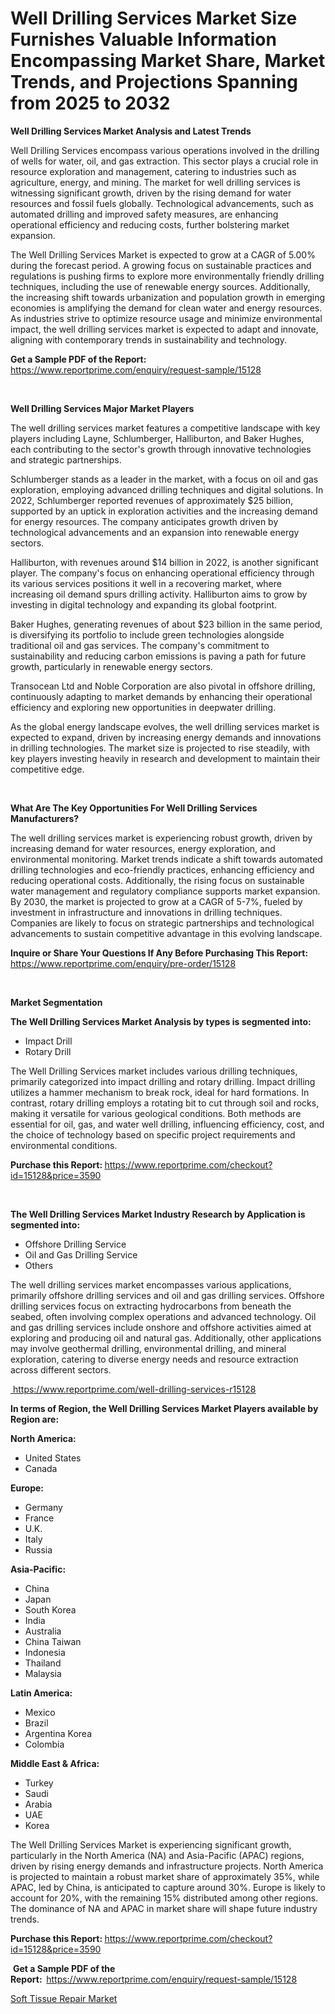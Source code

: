 <p><h1>Well Drilling Services Market Size Furnishes Valuable Information Encompassing Market Share, Market Trends, and Projections Spanning from 2025 to 2032</h1></p><p><strong>Well Drilling Services Market Analysis and Latest Trends</strong></p>
<p><p>Well Drilling Services encompass various operations involved in the drilling of wells for water, oil, and gas extraction. This sector plays a crucial role in resource exploration and management, catering to industries such as agriculture, energy, and mining. The market for well drilling services is witnessing significant growth, driven by the rising demand for water resources and fossil fuels globally. Technological advancements, such as automated drilling and improved safety measures, are enhancing operational efficiency and reducing costs, further bolstering market expansion.</p><p>The Well Drilling Services Market is expected to grow at a CAGR of 5.00% during the forecast period. A growing focus on sustainable practices and regulations is pushing firms to explore more environmentally friendly drilling techniques, including the use of renewable energy sources. Additionally, the increasing shift towards urbanization and population growth in emerging economies is amplifying the demand for clean water and energy resources. As industries strive to optimize resource usage and minimize environmental impact, the well drilling services market is expected to adapt and innovate, aligning with contemporary trends in sustainability and technology.</p></p>
<p><strong>Get a Sample PDF of the Report:&nbsp;</strong> <a href="https://www.reportprime.com/enquiry/request-sample/15128?utm_campaign=2731&utm_medium=2&utm_source=Github&utm_content=ia&utm_term=20032025&utm_id=well-drilling-services">https://www.reportprime.com/enquiry/request-sample/15128</a></p>
<p>&nbsp;</p>
<p><strong>Well Drilling Services Major Market Players</strong></p>
<p><p>The well drilling services market features a competitive landscape with key players including Layne, Schlumberger, Halliburton, and Baker Hughes, each contributing to the sector's growth through innovative technologies and strategic partnerships.</p><p>Schlumberger stands as a leader in the market, with a focus on oil and gas exploration, employing advanced drilling techniques and digital solutions. In 2022, Schlumberger reported revenues of approximately $25 billion, supported by an uptick in exploration activities and the increasing demand for energy resources. The company anticipates growth driven by technological advancements and an expansion into renewable energy sectors.</p><p>Halliburton, with revenues around $14 billion in 2022, is another significant player. The company's focus on enhancing operational efficiency through its various services positions it well in a recovering market, where increasing oil demand spurs drilling activity. Halliburton aims to grow by investing in digital technology and expanding its global footprint.</p><p>Baker Hughes, generating revenues of about $23 billion in the same period, is diversifying its portfolio to include green technologies alongside traditional oil and gas services. The company's commitment to sustainability and reducing carbon emissions is paving a path for future growth, particularly in renewable energy sectors.</p><p>Transocean Ltd and Noble Corporation are also pivotal in offshore drilling, continuously adapting to market demands by enhancing their operational efficiency and exploring new opportunities in deepwater drilling.</p><p>As the global energy landscape evolves, the well drilling services market is expected to expand, driven by increasing energy demands and innovations in drilling technologies. The market size is projected to rise steadily, with key players investing heavily in research and development to maintain their competitive edge.</p></p>
<p>&nbsp;</p>
<p><strong>What Are The Key Opportunities For Well Drilling Services Manufacturers?</strong></p>
<p><p>The well drilling services market is experiencing robust growth, driven by increasing demand for water resources, energy exploration, and environmental monitoring. Market trends indicate a shift towards automated drilling technologies and eco-friendly practices, enhancing efficiency and reducing operational costs. Additionally, the rising focus on sustainable water management and regulatory compliance supports market expansion. By 2030, the market is projected to grow at a CAGR of 5-7%, fueled by investment in infrastructure and innovations in drilling techniques. Companies are likely to focus on strategic partnerships and technological advancements to sustain competitive advantage in this evolving landscape.</p></p>
<p><strong>Inquire or Share Your Questions If Any Before Purchasing This Report:</strong> <a href="https://www.reportprime.com/enquiry/pre-order/15128?utm_campaign=2731&utm_medium=2&utm_source=Github&utm_content=ia&utm_term=20032025&utm_id=well-drilling-services">https://www.reportprime.com/enquiry/pre-order/15128</a></p>
<p>&nbsp;</p>
<p><strong>Market Segmentation</strong></p>
<p><strong>The Well Drilling Services Market Analysis by types is segmented into:</strong></p>
<p><ul><li>Impact Drill</li><li>Rotary Drill</li></ul></p>
<p><p>The Well Drilling Services market includes various drilling techniques, primarily categorized into impact drilling and rotary drilling. Impact drilling utilizes a hammer mechanism to break rock, ideal for hard formations. In contrast, rotary drilling employs a rotating bit to cut through soil and rocks, making it versatile for various geological conditions. Both methods are essential for oil, gas, and water well drilling, influencing efficiency, cost, and the choice of technology based on specific project requirements and environmental conditions.</p></p>
<p><strong>Purchase this Report:&nbsp;</strong><a href="https://www.reportprime.com/checkout?id=15128&price=3590&utm_campaign=2731&utm_medium=2&utm_source=Github&utm_content=ia&utm_term=20032025&utm_id=well-drilling-services">https://www.reportprime.com/checkout?id=15128&price=3590</a></p>
<p>&nbsp;</p>
<p><strong>The Well Drilling Services Market Industry Research by Application is segmented into:</strong></p>
<p><ul><li>Offshore Drilling Service</li><li>Oil and Gas Drilling Service</li><li>Others</li></ul></p>
<p><p>The well drilling services market encompasses various applications, primarily offshore drilling services and oil and gas drilling services. Offshore drilling services focus on extracting hydrocarbons from beneath the seabed, often involving complex operations and advanced technology. Oil and gas drilling services include onshore and offshore activities aimed at exploring and producing oil and natural gas. Additionally, other applications may involve geothermal drilling, environmental drilling, and mineral exploration, catering to diverse energy needs and resource extraction across different sectors.</p></p>
<p><a href="https://www.reportprime.com/well-drilling-services-r15128?utm_campaign=2731&utm_medium=2&utm_source=Github&utm_content=ia&utm_term=20032025&utm_id=well-drilling-services">&nbsp;https://www.reportprime.com/well-drilling-services-r15128</a></p>
<p><strong>In terms of Region, the Well Drilling Services Market Players available by Region are:</strong></p>
<p>
    <p> <strong> North America: </strong>
        <ul>
            <li>United States</li>
            <li>Canada</li>
        </ul>
        </p> 
    <p> <strong> Europe: </strong>
        <ul>
            <li>Germany</li>
            <li>France</li>
            <li>U.K.</li>
            <li>Italy</li>
            <li>Russia</li>
        </ul>
        </p> 
    <p> <strong> Asia-Pacific: </strong>
        <ul>
            <li>China</li>
            <li>Japan</li>
            <li>South Korea</li>
            <li>India</li>
            <li>Australia</li>
            <li>China Taiwan</li>
            <li>Indonesia</li>
            <li>Thailand</li>
            <li>Malaysia</li>
        </ul>
        </p> 
    <p> <strong> Latin America: </strong>
        <ul>
            <li>Mexico</li>
            <li>Brazil</li>
            <li>Argentina Korea</li>
            <li>Colombia</li>
        </ul>
        </p> 
    <p> <strong> Middle East & Africa: </strong>
        <ul>
            <li>Turkey</li>
            <li>Saudi</li>
            <li>Arabia</li>
            <li>UAE</li>
            <li>Korea</li>
        </ul>
    </p>
    </p>
<p><p>The Well Drilling Services Market is experiencing significant growth, particularly in the North America (NA) and Asia-Pacific (APAC) regions, driven by rising energy demands and infrastructure projects. North America is projected to maintain a robust market share of approximately 35%, while APAC, led by China, is anticipated to capture around 30%. Europe is likely to account for 20%, with the remaining 15% distributed among other regions. The dominance of NA and APAC in market share will shape future industry trends.</p></p>
<p><strong>Purchase this Report: </strong><a href="https://www.reportprime.com/checkout?id=15128&price=3590&utm_campaign=2731&utm_medium=2&utm_source=Github&utm_content=ia&utm_term=20032025&utm_id=well-drilling-services">https://www.reportprime.com/checkout?id=15128&price=3590</a></p>
<p>&nbsp;<strong>Get a Sample PDF of the Report:&nbsp;&nbsp;</strong><a href="https://www.reportprime.com/enquiry/request-sample/15128?utm_campaign=2731&utm_medium=2&utm_source=Github&utm_content=ia&utm_term=20032025&utm_id=well-drilling-services">https://www.reportprime.com/enquiry/request-sample/15128</a></p>
<p><strong></strong></p>
<p><p><a href="https://github.com/bozzoquishmd/Market-Research-Report-List-1/blob/main/soft-tissue-repair-market.md?utm_campaign=2731&utm_medium=2&utm_source=Github&utm_content=ia&utm_term=20032025&utm_id=well-drilling-services">Soft Tissue Repair Market</a></p></p>